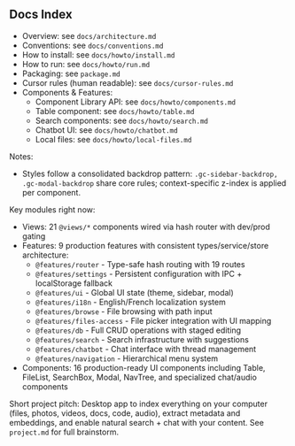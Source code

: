## Docs Index

- Overview: see `docs/architecture.md`
- Conventions: see `docs/conventions.md`
- How to install: see `docs/howto/install.md`
- How to run: see `docs/howto/run.md`
- Packaging: see `package.md`
- Cursor rules (human readable): see `docs/cursor-rules.md`
- Components & Features:
  - Component Library API: see `docs/howto/components.md`
  - Table component: see `docs/howto/table.md`
  - Search components: see `docs/howto/search.md`
  - Chatbot UI: see `docs/howto/chatbot.md`
  - Local files: see `docs/howto/local-files.md`

Notes:
- Styles follow a consolidated backdrop pattern: `.gc-sidebar-backdrop, .gc-modal-backdrop` share core rules; context-specific z-index is applied per component.

Key modules right now:
- Views: 21 `@views/*` components wired via hash router with dev/prod gating
- Features: 9 production features with consistent types/service/store architecture:
  - `@features/router` - Type-safe hash routing with 19 routes
  - `@features/settings` - Persistent configuration with IPC + localStorage fallback  
  - `@features/ui` - Global UI state (theme, sidebar, modal)
  - `@features/i18n` - English/French localization system
  - `@features/browse` - File browsing with path input
  - `@features/files-access` - File picker integration with UI mapping
  - `@features/db` - Full CRUD operations with staged editing
  - `@features/search` - Search infrastructure with suggestions
  - `@features/chatbot` - Chat interface with thread management
  - `@features/navigation` - Hierarchical menu system
- Components: 16 production-ready UI components including Table, FileList, SearchBox, Modal, NavTree, and specialized chat/audio components

Short project pitch: Desktop app to index everything on your computer (files, photos, videos, docs, code, audio), extract metadata and embeddings, and enable natural search + chat with your content. See `project.md` for full brainstorm.


